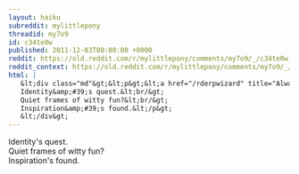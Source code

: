 ```yaml
---
layout: haiku
subreddit: mylittlepony
threadid: my7o9
id: c34te0w
published: 2011-12-03T00:00:00 +0000
reddit: https://old.reddit.com/r/mylittlepony/comments/my7o9/_/c34te0w
reddit_context: https://old.reddit.com/r/mylittlepony/comments/my7o9/_/c34te0w?context=3
html: |
   &lt;div class="md"&gt;&lt;p&gt;&lt;a href="/rderpwizard" title="Always Relevant / Respect For Father Figure / Paper Bag Princess"&gt;&lt;/a&gt;
   Identity&amp;#39;s quest.&lt;br/&gt;
   Quiet frames of witty fun?&lt;br/&gt;
   Inspiration&amp;#39;s found.&lt;/p&gt;
   &lt;/div&gt;
---
```


[](/rderpwizard "Always Relevant / Respect For Father Figure / Paper Bag Princess")
Identity's quest.  
Quiet frames of witty fun?  
Inspiration's found.